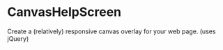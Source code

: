 CanvasHelpScreen
================

Create a (relatively) responsive canvas overlay for your web page. (uses jQuery)
